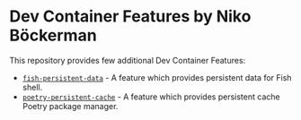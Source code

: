 # Dev Container Features by Niko Böckerman

This repository provides few additional Dev Container Features:

- [`fish-persistent-data`](./src/fish-persistent-data/) - A feature which
  provides persistent data for Fish shell.
- [`poetry-persistent-cache`](./src/poetry-persistent-cache/) - A feature
  which provides persistent cache Poetry package manager.
